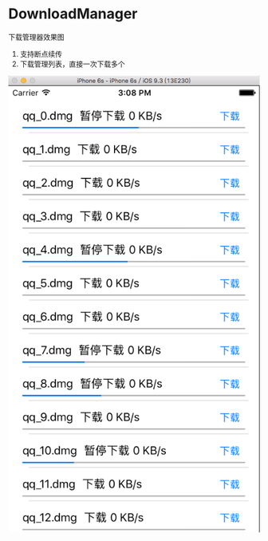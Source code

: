 # DownloadManager
下载管理器效果图
 1. 支持断点续传
 2. 下载管理列表，直接一次下载多个

![image](https://github.com/LeeYZ/DownloadManager/blob/master/DownloadManager/%E7%AE%80%E5%8D%95%E4%B8%8B%E8%BD%BD%E7%AE%A1%E7%90%86%E5%99%A8.png)

